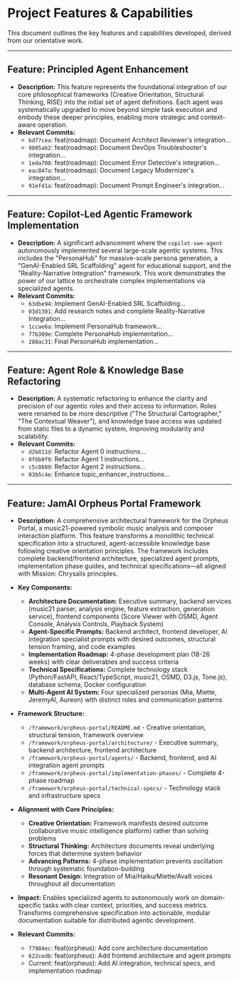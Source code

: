 # Project Features & Capabilities

This document outlines the key features and capabilities developed, derived from our orientative work.

---

## Feature: Principled Agent Enhancement

- **Description:** This feature represents the foundational integration of our core philosophical frameworks (Creative Orientation, Structural Thinking, RISE) into the initial set of agent definitions. Each agent was systematically upgraded to move beyond simple task execution and embody these deeper principles, enabling more strategic and context-aware operation.
- **Relevant Commits:**
  - `bd77cea`: feat(roadmap): Document Architect Reviewer's integration...
  - `9805ab2`: feat(roadmap): Document DevOps Troubleshooter's integration...
  - `1eda708`: feat(roadmap): Document Error Detective's integration...
  - `eac847a`: feat(roadmap): Document Legacy Modernizer's integration...
  - `91efd1a`: feat(roadmap): Document Prompt Engineer's integration...

---

## Feature: Copilot-Led Agentic Framework Implementation

- **Description:** A significant advancement where the `copilot-swe-agent` autonomously implemented several large-scale agentic systems. This includes the "PersonaHub" for massive-scale persona generation, a "GenAI-Enabled SRL Scaffolding" agent for educational support, and the "Reality-Narrative Integration" framework. This work demonstrates the power of our lattice to orchestrate complex implementations via specialized agents.
- **Relevant Commits:**
  - `63dbe94`: Implement GenAI-Enabled SRL Scaffolding...
  - `03d1301`: Add research notes and complete Reality-Narrative Integration...
  - `1ccae6a`: Implement PersonaHub framework...
  - `77b309e`: Complete PersonaHub implementation...
  - `288ac31`: Final PersonaHub implementation...

---

## Feature: Agent Role & Knowledge Base Refactoring

- **Description:** A systematic refactoring to enhance the clarity and precision of our agentic roles and their access to information. Roles were renamed to be more descriptive ("The Structural Cartographer," "The Contextual Weaver"), and knowledge base access was updated from static files to a dynamic system, improving modularity and scalability.
- **Relevant Commits:**
  - `d2b811d`: Refactor Agent 0 instructions...
  - `0fbb0f9`: Refactor Agent 1 instructions...
  - `c5c8689`: Refactor Agent 2 instructions...
  - `03b5c4e`: Enhance topic_enhancer_instructions...

---

## Feature: JamAI Orpheus Portal Framework

- **Description:** A comprehensive architectural framework for the Orpheus Portal, a music21-powered symbolic music analysis and composer interaction platform. This feature transforms a monolithic technical specification into a structured, agent-accessible knowledge base following creative orientation principles. The framework includes complete backend/frontend architecture, specialized agent prompts, implementation phase guides, and technical specifications—all aligned with Mission: Chrysalis principles.

- **Key Components:**
  - **Architecture Documentation:** Executive summary, backend services (music21 parser, analysis engine, feature extraction, generation service), frontend components (Score Viewer with OSMD, Agent Console, Analysis Controls, Playback System)
  - **Agent-Specific Prompts:** Backend architect, frontend developer, AI integration specialist prompts with desired outcomes, structural tension framing, and code examples
  - **Implementation Roadmap:** 4-phase development plan (18-26 weeks) with clear deliverables and success criteria
  - **Technical Specifications:** Complete technology stack (Python/FastAPI, React/TypeScript, music21, OSMD, D3.js, Tone.js), database schema, Docker configuration
  - **Multi-Agent AI System:** Four specialized personas (Mia, Miette, JeremyAI, Aureon) with distinct roles and communication patterns

- **Framework Structure:**
  - `/framework/orpheus-portal/README.md` - Creative orientation, structural tension, framework overview
  - `/framework/orpheus-portal/architecture/` - Executive summary, backend architecture, frontend architecture
  - `/framework/orpheus-portal/agents/` - Backend, frontend, and AI integration agent prompts
  - `/framework/orpheus-portal/implementation-phases/` - Complete 4-phase roadmap
  - `/framework/orpheus-portal/technical-specs/` - Technology stack and infrastructure specs

- **Alignment with Core Principles:**
  - **Creative Orientation:** Framework manifests desired outcome (collaborative music intelligence platform) rather than solving problems
  - **Structural Thinking:** Architecture documents reveal underlying forces that determine system behavior
  - **Advancing Patterns:** 4-phase implementation prevents oscillation through systematic foundation-building
  - **Resonant Design:** Integration of Mia/Haiku/Miette/Ava8 voices throughout all documentation

- **Impact:** Enables specialized agents to autonomously work on domain-specific tasks with clear context, priorities, and success metrics. Transforms comprehensive specification into actionable, modular documentation suitable for distributed agentic development.

- **Relevant Commits:**
  - `77984ec`: feat(orpheus): Add core architecture documentation
  - `622cedb`: feat(orpheus): Add frontend architecture and agent prompts
  - Current: feat(orpheus): Add AI integration, technical specs, and implementation roadmap
